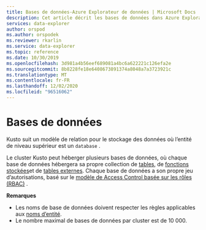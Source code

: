 ```yaml
---
title: Bases de données-Azure Explorateur de données | Microsoft Docs
description: Cet article décrit les bases de données dans Azure Explorateur de données.
services: data-explorer
author: orspod
ms.author: orspodek
ms.reviewer: rkarlin
ms.service: data-explorer
ms.topic: reference
ms.date: 10/30/2019
ms.openlocfilehash: 3d981a4b56eef689081a4bc6a622221c126efa2e
ms.sourcegitcommit: 8b8228fe18e6408673891374a8048a7a3723921c
ms.translationtype: MT
ms.contentlocale: fr-FR
ms.lasthandoff: 12/02/2020
ms.locfileid: "96516062"
---
```

# <a name="databases"></a>Bases de données

Kusto suit un modèle de relation pour le stockage des données où l’entité de niveau supérieur est un `database` . 

Le cluster Kusto peut héberger plusieurs bases de données, où chaque base de données hébergera sa propre collection de [tables](tables.md), de [fonctions stockées](stored-functions.md)et de [tables externes](externaltables.md).
Chaque base de données a son propre jeu d’autorisations, basé sur le [modèle de Access Control basée sur les rôles (RBAC)](../../management/access-control/index.md) .

**Remarques**  

* Les noms de base de données doivent respecter les règles applicables aux [noms d’entité](./entity-names.md).
* Le nombre maximal de bases de données par cluster est de 10 000.
